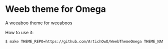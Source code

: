 # Weeb theme for Omega
A weeaboo theme for weeaboos

How to use it:
```bash
$ make THEME_REPO=https://github.com/ArtichOwO/WeebThemeOmega THEME_NAME=ahegao
```
